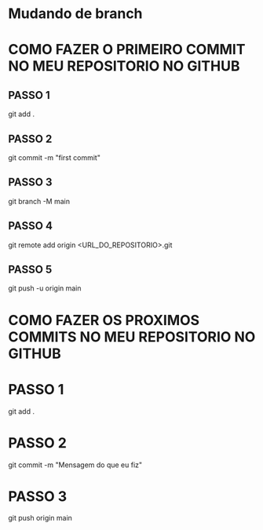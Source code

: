 # Mudando de branch

# COMO FAZER O PRIMEIRO COMMIT NO MEU REPOSITORIO NO GITHUB #

## PASSO 1
git add .

## PASSO 2 
git commit -m "first commit"

## PASSO 3 
git branch -M main

## PASSO 4 
git remote add origin <URL_DO_REPOSITORIO>.git

## PASSO 5 
git push -u origin main

# COMO FAZER OS PROXIMOS COMMITS NO MEU REPOSITORIO NO GITHUB #

# PASSO 1
git add .

# PASSO 2
git commit -m "Mensagem do que eu fiz"

# PASSO 3 
git push origin main

